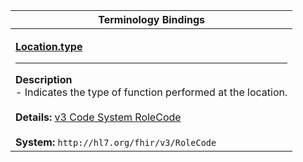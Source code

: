 |Terminology Bindings|
|---|
|<p>**[Location.type](http://hl7.org/fhir/DSTU2/location-definitions.html#Location.type)**<hr>**Description**<br>- Indicates the type of function performed at the location.<br><br>**Details:** [v3 Code System RoleCode](http://hl7.org/fhir/dstu2/v3/ServiceDeliveryLocationRoleType/index.html)<br><br>**System:** `http://hl7.org/fhir/v3/RoleCode`|